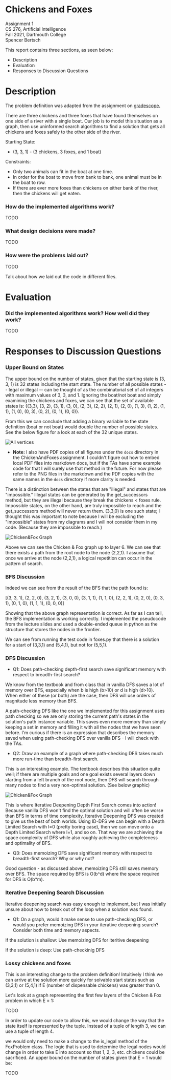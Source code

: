# Chickens and Foxes

Assignment 1  
CS 276, Artificial Intelligence  
Fall 2021, Dartmouth College  
Spencer Bertsch

This report contains three sections, as seen below:
* Description
* Evaluation
* Responses to Discussion Questions

# Description

The problem definition was adapted from the assignment on [gradescope.](https://www.gradescope.com/courses/297527/assignments/1483539/submissions/new)

There are three chickens and three foxes that have found themselves on one side of a river with a single boat.
Our job is to model this situation as a graph, then use uninformed search algorithms to find a solution that gets all chickens and foxes safely to the other side of the river.

Starting State:
* (3, 3, 1) - (3 chickens, 3 foxes, and 1 boat)

Constraints:
* Only two animals can fit in the boat at one time.
* In order for the boat to move from bank to bank, one animal must be in the boat to row.
* If there are ever more foxes than chickens on either bank of the river, then the chickens will get eaten.

### How do the implemented algorithms work? 

TODO 

### What design decisions were made?

TODO 

### How were the problems laid out? 

TODO 

Talk about how we laid out the code in different files. 


# Evaluation

### Did the implemented algorithms work? How well did they work? 

TODO 

# Responses to Discussion Questions

### Upper Bound on States

The upper bound on the number of states, given that the starting state is (3, 3, 1) is 32 states including the start state.
The number of all possible states -- legal or illegal -- can be thought of as the combinatorial set of all integers with
maximum values of 3, 3, and 1. Ignoring the boat/not boat and simply examining the chickens and foxes, we can see that the set of available states
is: {(3,3), (3, 2), (3, 1), (3, 0), (2, 3), (2, 2), (2, 1), (2, 0), (1, 3), (1, 2), (1, 1), (1, 0), (0, 3), (0, 2), (0, 1), (0, 0)}.

From this we can conclude that adding a binary variable to the state definition (boat or not boat) would double the number of possible states.
See the below figure for a look at each of the 32 unique states.

![All vertices](https://github.com/spencerbertsch1/AI/blob/main/ChickensAndFoxes/docs/all_vertices.png?raw=true)

* **Note:** I also have PDF copies of all figures under the `docs` directory in the ChickenAndFoxes assignment. I couldn't figure out
  how to embed local PDF files into markdown docs, but if the TAs have some example code for that I will surely use that method
  in the future. For now please refer to the PNG files in the markdown and the PDF copies with the same names in the `docs` directory if more clarity is needed. 

There is a distinction between the states that are "illegal" and states that are "impossible." Illegal states can be generated by the get_successors method, 
but they are illegal because they break the chickens < foxes rule. Impossible states, on the other hand, are truly impossible to reach and the get_successors 
method will never return them. (3,3,0) is one such state; I thought this was important to note because I will be excluding the "impossible" states from my diagrams 
and I will not consider them in my code. (Because they are impossible to reach.)

![Chicken&Fox Graph](https://github.com/spencerbertsch1/AI/blob/main/ChickensAndFoxes/docs/basic_graph.png?raw=true)

Above we can see the Chicken & Fox graph up to layer 6. We can see that there exists a path from the root node to the node
(2,2,1). I assume that once we arrive at the node (2,2,1), a logical repetition can occur in the pattern of search. 

### BFS Discussion

Indeed we can see from the result of the BFS that the path found is: 

[(3, 3, 1), (2, 2, 0), (3, 2, 1), (3, 0, 0), (3, 1, 1), (1, 1, 0), (2, 2, 1), (0, 2, 0), (0, 3, 1), (0, 1, 0), (1, 1, 1), (0, 0, 0)]

Showing that the above graph representation is correct. As far as I can tell, the BFS implementation is working correctly. I implemented 
the pseudocode from the lecture slides and used a double-ended queue in python as the structure that stores the nodes in the frontier. 

We can see from running the test code in foxes.py that there is a solution for a start of (3,3,1) and (5,4,1), but not for (5,5,1). 

### DFS Discussion

* Q1: Does path-checking depth-first search save significant memory with respect to breadth-first search?

We know from the textbook and from class that in vanilla DFS saves a lot of memory over BFS, especially when b is high (b>10) or d is high (d>10). 
When either of these (or both) are the case, then DFS will use orders of magnitude less memory than BFS. 

A path-checking DFS like the one we implemented for this assignment uses path checking so we are only storing the current
path's states in the solution's path instance variable. This saves even more memory than simply keeping a set in memory and filling it 
with all the nodes that we have seen before. I'm curious if there is an expression that describes the memory saved when using 
path-checking DFS over vanilla DFS - I will check with the TAs. 

* Q2: Draw an example of a graph where path-checking DFS takes much more run-time than breadth-first search.

This is an interesting example. The textbook describes this situation quite well; if there are multiple goals and one goal exists several layers
down starting from a left branch of the root node, then DFS will search through many nodes to find a very non-optimal solution. (See below graphic)

![Chicken&Fox Graph](https://github.com/spencerbertsch1/AI/blob/main/ChickensAndFoxes/docs/DFS_vs_BFS.png?raw=true)

This is where Iterative Deepening Depth First Search comes into action! Because vanilla DFS won't find the optimal solution and will 
often be worse than BFS in terms of time complexity, Iterative Deepening DFS was created to give us the best of both worlds. Using ID-DFS
we can begin with a Depth Limited Search with l=0 (pretty boring case), then we can move onto a Depth Limited Search where l=1, and so on. 
That way we are achieving the space complexity of DFS while also roughly achieving the completeness and optimality of BFS. 

* Q3: Does memoizing DFS save significant memory with respect to breadth-first search?  Why or why not?

Good question - as discussed above, memoizing DFS still saves memory over BFS. The space required by BFS is O(b^d) where the 
space required for DFS is O(b*m). 

### Iterative Deepening Search Discussion

Iterative deepening search was easy enough to implement, but I was initially unsure about how to break out of the loop when a solution
was found. 

* Q1: On a graph, would it make sense to use path-checking DFS, or would you prefer memoizing DFS in your iterative deepening search?  Consider both time and memory aspects.

If the solution is shallow: 
Use memoizing DFS for iteritive deepening

If the solution is deep:
Use path-checkinig DFS

### Lossy chickens and foxes

This is an interesting change to the problem definition! Intuitively I think we can arrive at the solution more quickly for solvable start states
such as (3,3,1) or (5,4,1) if E (number of dispensable chickens) was greater than 0. 

Let's look at a graph representing the first few layers of the Chicken & Fox problem in which E = 1: 

TODO 

In order to update our code to allow this, we would change the way that the state itself is represented by the tuple. Instead of a tuple of length 3, 
we can use a tuple of length 4. 

we would only need to make a change to the is_legal method of the FoxProblem class. 
The logic that is used to determine the legal nodes would change in order to take E into account so that 1, 2, 3, etc. chickens could be sacrificed. 
An upper bound on the number of states given that E = 1 would be: 

TODO 

